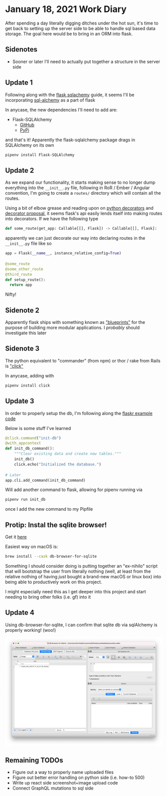 # January 18, 2021 Work Diary

After spending a day literally digging ditches under the hot sun, it's time to get back to setting up the server side to be able to handle sql based data storage. The goal here would be to bring in an ORM into flask.

## Sidenotes

- Sooner or later I'll need to actually put together a structure in the server side

## Update 1

Following along with the [flask sqlachemy](https://flask-sqlalchemy.palletsprojects.com/en/2.x/quickstart/) guide, it seems I'll be incorporating [sql-alchemy](https://www.sqlalchemy.org/) as a part of flask

In anycase, the new dependencies I'll need to add are:

- Flask-SQLAlchemy 
  - [GitHub](https://github.com/pallets/flask-sqlalchemy)
  - [PyPi](https://pypi.org/project/Flask-SQLAlchemy/)

and that's it! Apparently the flask-sqlalchemy package drags in SQLAlchemy on its own

```sh
pipenv install Flask-SQLAlchemy
```

## Update 2

As we expand our functionality, it starts making sense to no longer dump everything into the `__init__.py` file, following in RoR / Ember / Angular convention, I'm going to create a `routes/` directory which will contain all the routes.

Using a bit of elbow grease and reading upon on [python decorators](https://realpython.com/python-lambda/) and [decorator proposal](https://www.python.org/dev/peps/pep-0318/), it seems flask's api easily lends itself into making routes into decorators. If we have the following type

```python
def some_route(get_app: Callable[[], Flask]) -> Callable[[], Flask]:
```

apparently we can just decorate our way into declaring routes in the `__init__.py` file like so

```python
app = Flask(__name__, instance_relative_config=True)

@some_route
@some_other_route
@third_route
def setup_route():
  return app
```

Nifty!

## Sidenote 2

Apparently flask ships with something known as ["blueprints"](https://flask.palletsprojects.com/en/1.1.x/blueprints/) for the purpose of building more modular applications. I _probably_ should investigate this later 

## Sidenote 3

The python equivalent to "commander" (from npm) or thor / rake from Rails is ["click"](https://click.palletsprojects.com/en/7.x/)

In anycase, adding with

```sh
pipenv install click
```

## Update 3

In order to properly setup the db, I'm following along the [flaskr example code](https://github.com/pallets/flask-sqlalchemy/blob/master/examples/flaskr/flaskr/__init__.py)

Below is some stuff I've learned

```python
@click.command("init-db")
@with_appcontext
def init_db_command():
    """Clear existing data and create new tables."""
    init_db()
    click.echo("Initialized the database.")

# Later
app.cli.add_command(init_db_command)
```

Will add another command to flask, allowing for pipenv running via

```sh
pipenv run init_db
```

once I add the new command to my Pipfile

## Protip: Instal the sqlite browser!

Get it [here](https://sqlitebrowser.org/)

Easiest way on macOS is:

```zsh
brew install --cask db-browser-for-sqlite
```

Something I should consider doing is putting together an "ex-nihilo" script that will bootstrap the user from literally nothing (well, at least from the relative nothing of having _just_ bought a brand-new macOS or linux box) into being able to productively work on this project.

I might especially need this as I get deeper into this project and start needing to bring other folks (i.e. gf) into it

## Update 4

Using db-browser-for-sqlite, I can confirm that sqlite db via sqlAlchemy is properly working! (woo!)

![sqlite working confirmation](./assets/2021-01-18-sqlite-working.png)

## Remaining TODOs

- Figure out a way to properly name uploaded files
- Figure out better error handling on python side (i.e. how-to 500)
- Write up react side screenshot+image upload code
- Connect GraphQL mutations to sql side
